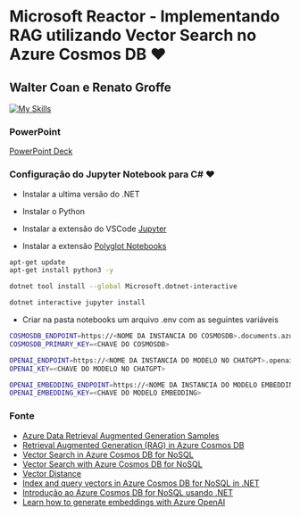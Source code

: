 # Microsoft Reactor - Implementando RAG utilizando Vector Search no Azure Cosmos DB ❤️
## Walter Coan e Renato Groffe

[![My Skills](https://skillicons.dev/icons?i=azure,dotnet,python,docker,github,linux)](https://skillicons.dev)

### PowerPoint
[PowerPoint Deck](#)


### Configuração do Jupyter Notebook para C# ❤️

- Instalar a ultima versão do .NET
- Instalar o Python
- Instalar a extensão do VSCode [Jupyter](https://marketplace.visualstudio.com/items?itemName=ms-toolsai.jupyter)

- Instalar a extensão [Polyglot Notebooks](https://marketplace.visualstudio.com/items?itemName=ms-dotnettools.dotnet-interactive-vscode)

```bash
apt-get update
apt-get install python3 -y

dotnet tool install --global Microsoft.dotnet-interactive

dotnet interactive jupyter install
```

- Criar na pasta notebooks um arquivo .env com as seguintes variáveis

```bash
COSMOSDB_ENDPOINT=https://<NOME DA INSTANCIA DO COSMOSDB>.documents.azure.com:443/
COSMOSDB_PRIMARY_KEY=<CHAVE DO COSMOSDB>

OPENAI_ENDPOINT=https://<NOME DA INSTANCIA DO MODELO NO CHATGPT>.openai.azure.com/
OPENAI_KEY=<CHAVE DO MODELO NO CHATGPT>

OPENAI_EMBEDDING_ENDPOINT=https://<NOME DA INSTANCIA DO MODELO EMBEDDING>.azure.com/openai/deployments/text-embedding-ada-002/embeddings?api-version=2023-05-15
OPENAI_EMBEDDING_KEY=<CHAVE DO MODELO EMBEDDING>
```

### Fonte
- [Azure Data Retrieval Augmented Generation Samples](https://github.com/microsoft/AzureDataRetrievalAugmentedGenerationSamples/tree/main/C%23/CosmosDB-NoSQL?wt.mc_id=AZ-MVP-5003638)
- [Retrieval Augmented Generation (RAG) in Azure Cosmos DB](https://learn.microsoft.com/en-us/azure/cosmos-db/gen-ai/rag?wt.mc_id=AZ-MVP-5003638)
- [Vector Search in Azure Cosmos DB for NoSQL](https://learn.microsoft.com/en-us/azure/cosmos-db/nosql/vector-search?wt.mc_id=AZ-MVP-5003638)
- [Vector Search with Azure Cosmos DB for NoSQL](https://github.com/solliancenet/azure-data-engineering-conference-workshop-students/blob/master/VectorSearchWithCosmosNoSQL.ipynb)
- [Vector Distance](https://learn.microsoft.com/en-us/azure/cosmos-db/nosql/query/vectordistance?wt.mc_id=AZ-MVP-5003638)
- [Index and query vectors in Azure Cosmos DB for NoSQL in .NET](https://learn.microsoft.com/en-us/azure/cosmos-db/nosql/how-to-dotnet-vector-index-query?wt.mc_id=AZ-MVP-5003638)
- [Introdução ao Azure Cosmos DB for NoSQL usando .NET](https://learn.microsoft.com/pt-br/azure/cosmos-db/nosql/how-to-dotnet-get-started?wt.mc_id=AZ-MVP-5003638)
- [Learn how to generate embeddings with Azure OpenAI](https://learn.microsoft.com/en-us/azure/ai-services/openai/how-to/embeddings?tabs=csharp&wt.mc_id=AZ-MVP-5003638)


